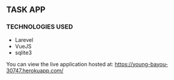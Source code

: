 ## TASK APP

### TECHNOLOGIES USED
- Larevel
- VueJS
- sqlite3

You can view the live application hosted at: https://young-bayou-30747.herokuapp.com/

